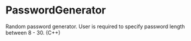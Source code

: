 # PasswordGenerator
Random password generator. User is required to specify password length between 8 - 30. (C++)
